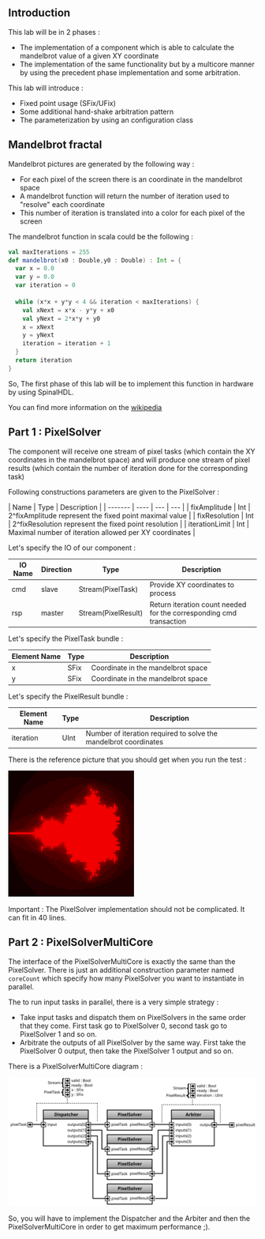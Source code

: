 ## Introduction
This lab will be in 2 phases :

- The implementation of a component which is able to calculate the mandelbrot value of a given XY coordinate
- The implementation of the same functionality but by a multicore manner by using the precedent phase implementation and some arbitration.

This lab will introduce :
- Fixed point usage (SFix/UFix)
- Some additional hand-shake arbitration pattern
- The parameterization by using an configuration class

## Mandelbrot fractal
Mandelbrot pictures are generated by the following way :

- For each pixel of the screen there is an coordinate in the mandelbrot space
- A mandelbrot function will return the number of iteration used to "resolve" each coordinate
- This number of iteration is translated into a color for each pixel of the screen

The mandelbrot function in scala could be the following :

```scala
val maxIterations = 255
def mandelbrot(x0 : Double,y0 : Double) : Int = {
  var x = 0.0
  var y = 0.0
  var iteration = 0
  
  while (x*x + y*y < 4 && iteration < maxIterations) {
    val xNext = x*x - y*y + x0
    val yNext = 2*x*y + y0
    x = xNext
    y = yNext
    iteration = iteration + 1
  }
  return iteration
}
```

So, The first phase of this lab will be to implement this function in hardware by using SpinalHDL.

You can find more information on the [wikipedia](https://en.wikipedia.org/wiki/Mandelbrot_set)

## Part 1 : PixelSolver

The component will receive one stream of pixel tasks (which contain the XY coordinates in the mandelbrot space) and will produce one stream of pixel results (which contain the number of iteration done for the corresponding task)

Following constructions parameters are given to the PixelSolver :

| Name | Type | Description |
| ------- | ---- |  --- | --- |
| fixAmplitude | Int | 2^fixAmplitude represent the fixed point maximal value |
| fixResolution | Int | 2^fixResolution represent the fixed point resolution |
| iterationLimit | Int | Maximal number of iteration allowed per XY coordinates |

Let's specify the IO of our component :

| IO Name | Direction | Type | Description |
| ------- | ---- |  --- | --- |
| cmd | slave | Stream(PixelTask)  | Provide XY coordinates to process |
| rsp | master | Stream(PixelResult)  | Return iteration count needed for the corresponding cmd transaction |

Let's specify the PixelTask bundle :

| Element Name | Type | Description |
| ------- | ---- |  --- |
| x | SFix | Coordinate in the mandelbrot space |
| y | SFix | Coordinate in the mandelbrot space |


Let's specify the PixelResult bundle :

| Element Name | Type | Description |
| ------- | ---- |  --- |
| iteration | UInt | Number of iteration required to solve the mandelbrot coordinates |

There is the reference picture that you should get when you run the test : 

![](assets/ref.png)

Important : The PixelSolver implementation should not be complicated. It can fit in 40 lines.


## Part 2 : PixelSolverMultiCore
The interface of the PixelSolverMultiCore is exactly the same than the PixelSolver. There is just an additional construction parameter named `coreCount` which specify how many PixelSolver you want to instantiate in parallel.

The to run input tasks in parallel, there is a very simple strategy :
- Take input tasks and dispatch them on PixelSolvers in the same order that they come. First task go to PixelSolver 0, second task go to PixelSolver 1 and so on.
- Arbitrate the outputs of all PixelSolver by the same way. First take the PixelSolver 0 output, then take the PixelSolver 1 output and so on.

There is a PixelSolverMultiCore diagram :

![](assets/PixelSolverMultiCore.svg)

So, you will have to implement the Dispatcher and the Arbiter and then the PixelSolverMultiCore in order to get maximum performance ;).